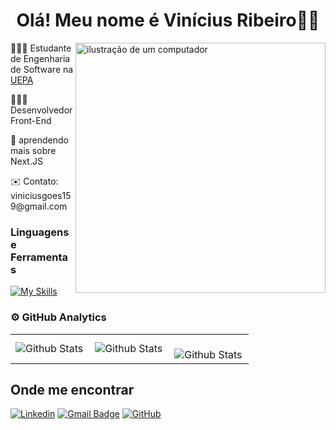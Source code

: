 <div align="center">
  <h1>Olá! Meu nome é Vinícius Ribeiro👋😄</h1>
</div>

<img src="https://raw.githubusercontent.com/MicaelliMedeiros/micaellimedeiros/master/image/computer-illustration.png" alt="ilustração de um computador" min-width="400px" max-width="400px" width="400px" align="right">

<p align="left">👨🏻‍🎓 Estudante de Engenharia de Software na <a href="https://www.uepa.br/" target="_blank">UEPA</a></p>
<p align="left">👨🏻‍💻 Desenvolvedor Front-End</p>
<p align="left">🌱 aprendendo mais sobre Next.JS</p>
<p align="left">✉️ Contato: viniciusgoes159@gmail.com</p>

<!-- <h2 align="center"> <a href="https://viniciusrbr.github.io/PortifolioPage/" target="_blank">My portfolio page</h2> -->
 
<h3 align="left">Linguagens e Ferramentas</h3>

<!-- https://github.com/tandpfun/skill-icons#readme -->
[![My Skills](https://skillicons.dev/icons?i=html,css,javascript,typescript,react,redux,next,tailwind,styledcomponents,git,github,vscode,vite,supabase,firebase,mysql&perline=8)](https://skillicons.dev)

### ⚙️ GitHub Analytics

<table>
  <tr>
    <td>
      <img
        align="left"
        src="https://github-readme-stats.vercel.app/api?username=Viniciusrbr&theme=react&hide_border=false&include_all_commits=true&show_icons=true"
        alt="Github Stats"
      />
    </td>
    <td>
      <img
        align="left"
        src="https://github-readme-stats.vercel.app/api/top-langs/?username=Viniciusrbr&theme=react&hide_border=false&include_all_commits=true&count_private=true&layout=compact"
        alt="Github Stats"
      />
    </td>
    <td>
      <br />
      <img
        align="left"
        src="https://github-readme-streak-stats.herokuapp.com/?user=Viniciusrbr&theme=react&hide_border=false"
        alt="Github Stats"
      />
    </td>
  </tr>
</table>


## Onde me encontrar

[![Linkedin](https://img.shields.io/badge/-viniciusrbr-blue?style=flat-square&logo=Linkedin&logoColor=white&link=https://www.linkedin.com/in/viniciusrbr/)](https://www.linkedin.com/in/viniciusrbr/)
[![Gmail Badge](https://img.shields.io/badge/-viniciusgoes159@gmail.com.com-006bed?style=flat-square&logo=Gmail&logoColor=white&link=mailto:viniciusgoes159@gmail.com)](mailto:viniciusgoes159@gmail.com)
[![GitHub](https://img.shields.io/github/followers/Viniciusrbr?label=follow&style=social)](https://github.com/Viniciusrbr)







